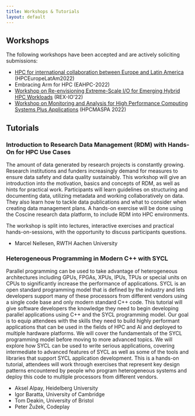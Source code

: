 ```yaml
---
title: Workshops & Tutorials
layout: default
---
```



## Workshops

The following workshops have been accepted and are actively soliciting submissions:

* [HPC for international collaboration between Europe and Latin America](https://kabre.cenat.ac.cr/hpceuropelatam2022/) (HPCEuropeLatAm2022)
* Embracing Arm for HPC (EAHPC-2022)
* [Workshop on Re-envisioning Extreme-Scale I/O for Emerging Hybrid HPC Workloads](https://sites.google.com/view/rexio) (REX-IO'22)
* [Workshop on Monitoring and Analysis for High Performance Computing Systems Plus Applications](https://sites.google.com/view/hpcmaspa2022) (HPCMASPA 2022)

## Tutorials

### Introduction to Research Data Management (RDM) with Hands-On for HPC Use Cases

The amount of data generated by research projects is constantly growing. Research institutions and funders increasingly demand for measures to ensure data safety and data quality sustainably.
This workshop will give an introduction into the motivation, basics and concepts of RDM, as well as hints for practical work. Participants will learn guidelines on structuring and documenting data, utilizing metadata and working collaboratively on data. They also learn how to tackle data publications and what to consider when creating data management plans.  A hands-on exercise will be done using the Coscine research data platform, to include RDM into HPC environments.

The workshop is split into lectures, interactive exercises and practical hands-on-sessions, with the opportunity to discuss
participants questions.

* Marcel Nellesen, RWTH Aachen University

### Heterogeneous Programming in Modern C++ with SYCL

Parallel programming can be used to take advantage of heterogeneous architectures including GPUs, FPGAs, XPUs, IPUs, TPUs or special units on CPUs to significantly increase the performance of applications. SYCL is an open standard programming model that is defined by the industry and lets developers support many of these processors from different vendors using a single code base and only modern standard C++ code. This tutorial will give software developers the knowledge they need to begin developing parallel applications using C++ and the SYCL programming model. Our goal is to equip attendees with the skills they need to build highly performant applications that can be used in the fields of HPC and AI and deployed to multiple hardware platforms. We will cover the fundamentals of the SYCL programming model before moving to more advanced topics. We will explore how SYCL can be used to write serious applications, covering intermediate to advanced features of SYCL as well as some of the tools and libraries that support SYCL application development. This is a hands-on tutorial, attendees will work through exercises that represent key design patterns encountered by people who program heterogeneous systems and deploy this code to multiple processors from different vendors.

* Aksel Alpay, Heidelberg University
* Igor Baratta, University of Cambridge
* Tom Deakin, University of Bristol
* Peter Žužek, Codeplay